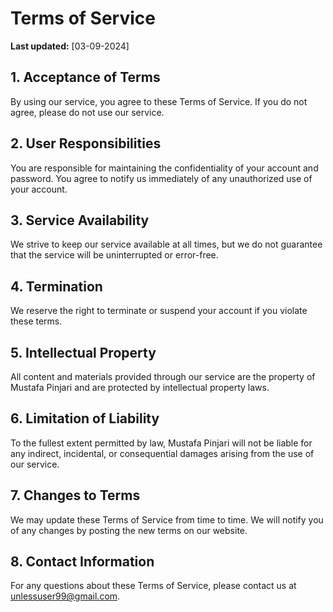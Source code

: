 # Terms of Service

**Last updated:** [03-09-2024]

## 1. Acceptance of Terms

By using our service, you agree to these Terms of Service. If you do not agree, please do not use our service.

## 2. User Responsibilities

You are responsible for maintaining the confidentiality of your account and password. You agree to notify us immediately of any unauthorized use of your account.

## 3. Service Availability

We strive to keep our service available at all times, but we do not guarantee that the service will be uninterrupted or error-free.

## 4. Termination

We reserve the right to terminate or suspend your account if you violate these terms.

## 5. Intellectual Property

All content and materials provided through our service are the property of Mustafa Pinjari and are protected by intellectual property laws.

## 6. Limitation of Liability

To the fullest extent permitted by law, Mustafa Pinjari will not be liable for any indirect, incidental, or consequential damages arising from the use of our service.

## 7. Changes to Terms

We may update these Terms of Service from time to time. We will notify you of any changes by posting the new terms on our website.

## 8. Contact Information

For any questions about these Terms of Service, please contact us at unlessuser99@gmail.com.
